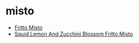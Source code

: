 # misto

 * [Fritto Misto](index/f/fritto-misto-352490.json)
 * [Squid Lemon And Zucchini Blossom Fritto Misto](index/s/squid-lemon-and-zucchini-blossom-fritto-misto.json)
